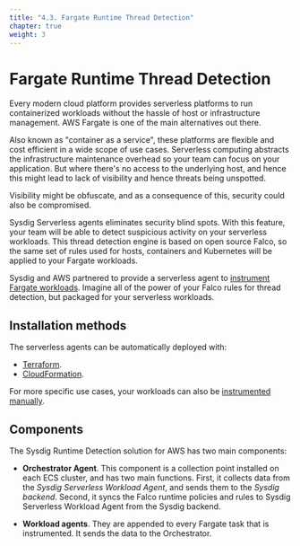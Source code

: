 ```yaml
---
title: "4.3. Fargate Runtime Thread Detection"
chapter: true
weight: 3
---
```



# Fargate Runtime Thread Detection

Every modern cloud platform provides serverless platforms to run
containerized workloads without the hassle of host or infrastructure management.
AWS Fargate is one of the main alternatives out there.

Also known as "container as a service",
these platforms are flexible and cost efficient in a wide scope of use cases.
Serverless computing abstracts the infrastructure maintenance overhead
so your team can focus on your application.
But where there's no access to the underlying host,
and hence this might lead to lack of visibility and hence threats being unspotted.

Visibility might be obfuscate, and as a consequence of this,
security could also be compromised.

Sysdig Serverless agents eliminates security blind spots.
With this feature, your team will be able to detect suspicious activity
on your serverless workloads.
This thread detection engine is based on open source Falco,
so the same set of rules used for hosts, containers and Kubernetes will
be applied to your Fargate workloads.

Sysdig and AWS partnered to provide a serverless agent to [instrument
Fargate workloads](https://sysdig.com/blog/securing-aws-fargate/). 
Imagine all of the power of your Falco rules for thread detection, but
packaged for your serverless workloads.


## Installation methods

The serverless agents can be automatically deployed with:
- [Terraform](/4-thread-detection/3-fargate/1-terraform/01-terraform-install.html).
- [CloudFormation](/4-thread-detection/3-fargate/2-cloudformation.html).
  
For more specific use cases, your workloads can also be
[instrumented manually](https://docs.sysdig.com/en/docs/installation/serverless-agents/aws-fargate-serverless-agents/#manually-instrument-a-task-definition).


## Components

The Sysdig Runtime Detection solution for AWS has two main components:

- **Orchestrator Agent**. This component is a collection point installed on each ECS cluster, and has two main functions. First, it collects data from the *Sysdig Serverless Workload Agent*, and sends them to the *Sysdig backend*. Second, it syncs the Falco runtime policies and rules to Sysdig Serverless Workload Agent from the Sysdig backend.

- **Workload agents**. They are appended to every Fargate task that is instrumented. It sends the data to the Orchestrator.